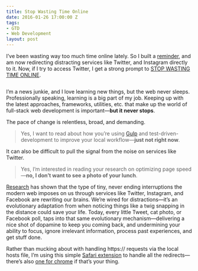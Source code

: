 ```yaml
---
title: Stop Wasting Time Online
date: 2016-01-26 17:00:00 Z
tags:
- GTD
- Web Development
layout: post
---
```


<div class="articleBody clearfix">
  <p>I’ve been wasting way too much time online lately. So I built a <a href="http://bryanschuetz.github.io/motivation/">reminder</a>, and am now redirecting distracting services like Twitter, and Instagram directly to it. Now, if I try to access Twitter, I get a strong prompt to <a href="http://bryanschuetz.github.io/motivation/">STOP WASTING TIME ONLINE</a>.</p>

  <img src="/images/swto.jpg" alt="">

<p>I’m a news junkie, and I love learning new things, but the web never sleeps. Professionally speaking, learning is a big part of my job. Keeping up with the latest approaches, frameworks, utilities, etc. that make up the world of full-stack web development is important—<strong>but it never stops</strong>. </p>

<p>The pace of change is relentless, broad, and demanding. </p>

<blockquote><p>Yes, I want to read about how you’re using <a href="https://github.com/gulpjs/gulp">Gulp</a> and test-driven-development to improve your local workflow—<strong>just not right now</strong>. </p></blockquote>

<p>It can also be difficult to pull the signal from the noise on services like Twitter.</p>

<blockquote><p>Yes, I’m interested in reading your research on optimizing page speed—<strong>no, I don’t want to see a photo of your lunch</strong>.</p>
</blockquote>

<p><a href="http://www.wired.com/2010/05/ff_nicholas_carr/all/1">Research</a> has shown that the type of tiny, never ending interruptions the modern web imposes on us through services like Twitter, Instagram, and Facebook are rewriting our brains. We&#8217;re wired for distractions—it&#8217;s an evolutionary adaptation from when noticing things like a twig snapping in the distance could save your life. Today, every little Tweet, cat photo, or Facebook poll, taps into that same evolutionary mechanism—delivering a nice shot of dopamine to keep you coming back, and undermining your ability to focus, ignore irrelevant information, process past experiences, and get stuff done.</p>

<p>Rather than mucking about with handling https:// requests via the local hosts file, I’m using this simple <a href="https://github.com/sjmulder/urlrewrite-safari">Safari extension</a> to handle all the redirects—there’s also <a href="https://chrome.google.com/webstore/detail/switcheroo-redirector/cnmciclhnghalnpfhhleggldniplelbg?hl=en">one for chrome</a> if that’s your thing.</p>
</div>
